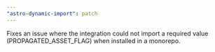 ```yaml
---
"astro-dynamic-import": patch
---
```


Fixes an issue where the integration could not import a required value (PROPAGATED_ASSET_FLAG) when installed in a monorepo.
